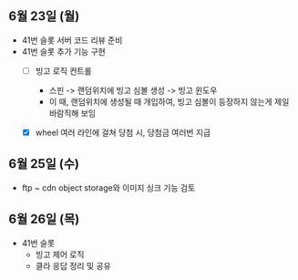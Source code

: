 
## 6월 23일 (월)

- 41번 슬롯 서버 코드 리뷰 준비
- 41번 슬롯 추가 기능 구현
	- [ ] 빙고 로직 컨트롤
		- 스핀 -> 랜덤위치에 빙고 심볼 생성 -> 빙고 윈도우
		- 이 때, 랜덤위치에 생성될 때 개입하여, 빙고 심볼이 등장하지 않는게 제일 바람직해 보임
	- [x] wheel 여러 라인에 걸쳐 당첨 시, 당첨금 여러번 지급



## 6월 25일 (수)

- ftp ~ cdn object storage와 이미지 싱크 기능 검토


## 6월 26일 (목)

- 41번 슬롯
	- 빙고 제어 로직
	- 클라 응답 정리 및 공유